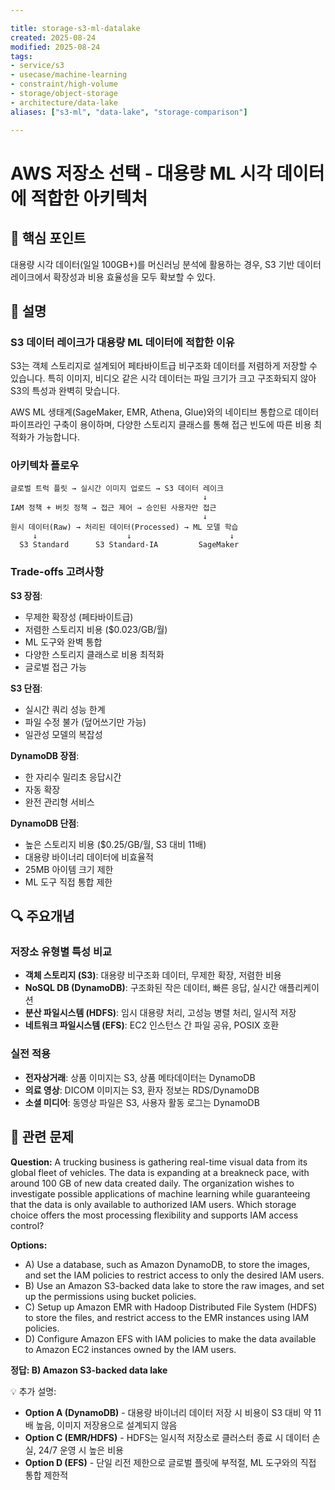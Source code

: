 ```yaml
---

title: storage-s3-ml-datalake
created: 2025-08-24
modified: 2025-08-24
tags:
- service/s3
- usecase/machine-learning
- constraint/high-volume
- storage/object-storage
- architecture/data-lake
aliases: ["s3-ml", "data-lake", "storage-comparison"]

---
```


# AWS 저장소 선택 - 대용량 ML 시각 데이터에 적합한 아키텍처

## 🎯 핵심 포인트

대용량 시각 데이터(일일 100GB+)를 머신러닝 분석에 활용하는 경우, S3 기반 데이터 레이크에서 확장성과 비용 효율성을 모두 확보할 수 있다.

## 📝 설명

### S3 데이터 레이크가 대용량 ML 데이터에 적합한 이유

S3는 객체 스토리지로 설계되어 페타바이트급 비구조화 데이터를 저렴하게 저장할 수 있습니다. 특히 이미지, 비디오 같은 시각 데이터는 파일 크기가 크고 구조화되지 않아 S3의 특성과 완벽히 맞습니다. 

AWS ML 생태계(SageMaker, EMR, Athena, Glue)와의 네이티브 통합으로 데이터 파이프라인 구축이 용이하며, 다양한 스토리지 클래스를 통해 접근 빈도에 따른 비용 최적화가 가능합니다.

### 아키텍차 플로우

```
글로벌 트럭 플릿 → 실시간 이미지 업로드 → S3 데이터 레이크
                                           ↓
IAM 정책 + 버킷 정책 → 접근 제어 → 승인된 사용자만 접근
                                           ↓
원시 데이터(Raw) → 처리된 데이터(Processed) → ML 모델 학습
     ↓                    ↓                      ↓
  S3 Standard      S3 Standard-IA         SageMaker
```

### Trade-offs 고려사항

**S3 장점**:
- 무제한 확장성 (페타바이트급)
- 저렴한 스토리지 비용 ($0.023/GB/월)
- ML 도구와 완벽 통합
- 다양한 스토리지 클래스로 비용 최적화
- 글로벌 접근 가능

**S3 단점**:
- 실시간 쿼리 성능 한계
- 파일 수정 불가 (덮어쓰기만 가능)
- 일관성 모델의 복잡성

**DynamoDB 장점**:
- 한 자리수 밀리초 응답시간
- 자동 확장
- 완전 관리형 서비스

**DynamoDB 단점**:
- 높은 스토리지 비용 ($0.25/GB/월, S3 대비 11배)
- 대용량 바이너리 데이터에 비효율적
- 25MB 아이템 크기 제한
- ML 도구 직접 통합 제한

## 🔍 주요개념

### 저장소 유형별 특성 비교

- **객체 스토리지 (S3)**: 대용량 비구조화 데이터, 무제한 확장, 저렴한 비용
- **NoSQL DB (DynamoDB)**: 구조화된 작은 데이터, 빠른 응답, 실시간 애플리케이션
- **분산 파일시스템 (HDFS)**: 임시 대용량 처리, 고성능 병렬 처리, 일시적 저장
- **네트워크 파일시스템 (EFS)**: EC2 인스턴스 간 파일 공유, POSIX 호환

### 실전 적용

- **전자상거래**: 상품 이미지는 S3, 상품 메타데이터는 DynamoDB
- **의료 영상**: DICOM 이미지는 S3, 환자 정보는 RDS/DynamoDB  
- **소셜 미디어**: 동영상 파일은 S3, 사용자 활동 로그는 DynamoDB

## 📝 관련 문제

**Question:** A trucking business is gathering real-time visual data from its global fleet of vehicles. The data is expanding at a breakneck pace, with around 100 GB of new data created daily. The organization wishes to investigate possible applications of machine learning while guaranteeing that the data is only available to authorized IAM users. Which storage choice offers the most processing flexibility and supports IAM access control?

**Options:**

- A) Use a database, such as Amazon DynamoDB, to store the images, and set the IAM policies to restrict access to only the desired IAM users.
- B) Use an Amazon S3-backed data lake to store the raw images, and set up the permissions using bucket policies.
- C) Setup up Amazon EMR with Hadoop Distributed File System (HDFS) to store the files, and restrict access to the EMR instances using IAM policies.
- D) Configure Amazon EFS with IAM policies to make the data available to Amazon EC2 instances owned by the IAM users.

**정답: B) Amazon S3-backed data lake**

💡 추가 설명:

- **Option A (DynamoDB)** - 대용량 바이너리 데이터 저장 시 비용이 S3 대비 약 11배 높음, 이미지 저장용으로 설계되지 않음
- **Option C (EMR/HDFS)** - HDFS는 일시적 저장소로 클러스터 종료 시 데이터 손실, 24/7 운영 시 높은 비용
- **Option D (EFS)** - 단일 리전 제한으로 글로벌 플릿에 부적절, ML 도구와의 직접 통합 제한적